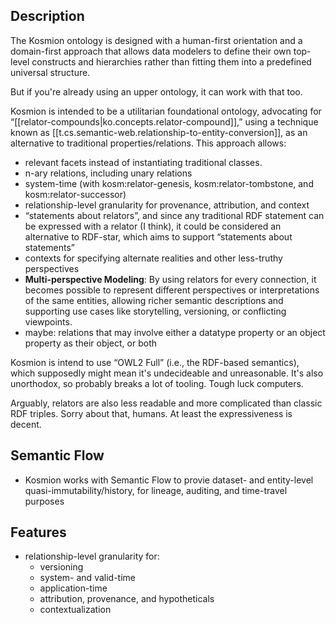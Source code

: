
## Description

The Kosmion ontology is designed with a human-first orientation and a domain-first approach that allows data modelers to define their own top-level constructs and hierarchies rather than fitting them into a predefined universal structure. 

But if you're already using an upper ontology, it can work with that too.
      
Kosmion is intended to be a utilitarian foundational ontology, advocating for “[[relator-compounds|ko.concepts.relator-compound]],” using a technique known as [[t.cs.semantic-web.relationship-to-entity-conversion]], as an alternative to traditional properties/relations. This approach allows:

- relevant facets instead of instantiating traditional classes.
- n-ary relations, including unary relations
- system-time (with kosm:relator-genesis, kosm:relator-tombstone, and kosm:relator-successor)
- relationship-level granularity for provenance, attribution, and context
- “statements about relators”, and since any traditional RDF statement can be expressed with a relator (I think), it could be considered an alternative to RDF-star, which aims to support “statements about statements”
- contexts for specifying alternate realities and other less-truthy perspectives
- **Multi-perspective Modeling**: By using relators for every connection, it becomes possible to represent different perspectives or interpretations of the same entities, allowing richer semantic descriptions and supporting use cases like storytelling, versioning, or conflicting viewpoints.
- maybe: relations that may involve either a datatype property or an object property as their object, or both 

Kosmion is intend to use “OWL2 Full” (i.e., the RDF-based semantics), which supposedly might mean it's undecideable and unreasonable. It's also unorthodox, so probably breaks a lot of tooling. Tough luck computers.

Arguably, relators are also less readable and more complicated than classic RDF triples. Sorry about that, humans. At least the expressiveness is decent.

## Semantic Flow

- Kosmion works with Semantic Flow to provie dataset- and entity-level quasi-immutability/history, for lineage, auditing, and time-travel purposes

## Features

- relationship-level granularity for:
  - versioning
  - system- and valid-time
  - application-time
  - attribution, provenance, and hypotheticals
  - contextualization